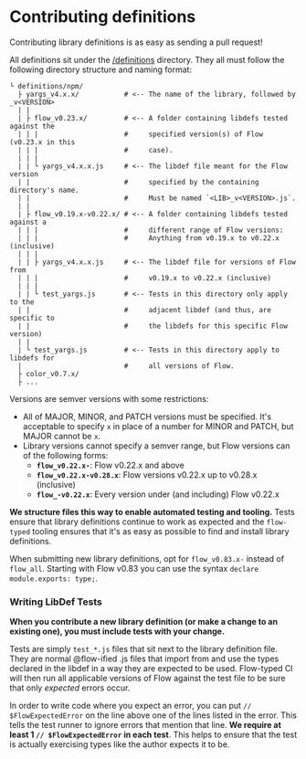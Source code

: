 # Contributing definitions

Contributing library definitions is as easy as sending a pull request!

All definitions sit under the
[/definitions](https://github.com/flowtype/flow-typed/tree/master/definitions)
directory. They all must follow the following directory structure and naming
format:

```
└ definitions/npm/
  ├ yargs_v4.x.x/           # <-- The name of the library, followed by _v<VERSION>
  | |
  | ├ flow_v0.23.x/         # <-- A folder containing libdefs tested against the
  | | |                     #     specified version(s) of Flow (v0.23.x in this
  | | |                     #     case).
  | | |
  | | └ yargs_v4.x.x.js     # <-- The libdef file meant for the Flow version
  | |                       #     specified by the containing directory's name.
  | |                       #     Must be named `<LIB>_v<VERSION>.js`.
  | |
  | ├ flow_v0.19.x-v0.22.x/ # <-- A folder containing libdefs tested against a
  | | |                     #     different range of Flow versions:
  | | |                     #     Anything from v0.19.x to v0.22.x (inclusive)
  | | |
  | | ├ yargs_v4.x.x.js     # <-- The libdef file for versions of Flow from
  | | |                     #     v0.19.x to v0.22.x (inclusive)
  | | |
  | | └ test_yargs.js       # <-- Tests in this directory only apply to the
  | |                       #     adjacent libdef (and thus, are specific to
  | |                       #     the libdefs for this specific Flow version)
  | |
  | └ test_yargs.js         # <-- Tests in this directory apply to libdefs for
  |                         #     all versions of Flow.
  ├ color_v0.7.x/
  ├ ...
```

Versions are semver versions with some restrictions:

* All of MAJOR, MINOR, and PATCH versions must be specified. It's acceptable to
  specify `x` in place of a number for MINOR and PATCH, but MAJOR cannot be `x`.
* Library versions cannot specify a semver range, but Flow versions can of the
  following forms:
  * **`flow_v0.22.x-`**: Flow v0.22.x and above
  * **`flow_v0.22.x-v0.28.x`**: Flow versions v0.22.x up to v0.28.x (inclusive)
  * **`flow_-v0.22.x`**: Every version under (and including) Flow v0.22.x

**We structure files this way to enable automated testing and tooling.**
Tests ensure that library definitions continue to work as expected and the
`flow-typed` tooling ensures that it's as easy as possible to find and install
library definitions.

When submitting new library definitions, opt for `flow_v0.83.x-` instead of `flow_all`. Starting with Flow v0.83 you can use the syntax `declare module.exports: type;`.

### Writing LibDef Tests

**When you contribute a new library definition (or make a change to an existing
one), you must include tests with your change.**

Tests are simply `test_*.js` files that sit next to the library definition
file. They are normal @flow-ified .js files that import from and use the types
declared in the libdef in a way they are expected to be used. Flow-typed CI will
then run all applicable versions of Flow against the test file to be sure that
only *expected* errors occur.

In order to write code where you expect an error, you can put `// $FlowExpectedError`
on the line above one of the lines listed in the error. This tells the test
runner to ignore errors that mention that line. **We require at least 1
`// $FlowExpectedError` in each test**. This helps to ensure that the test is actually
exercising types like the author expects it to be.
